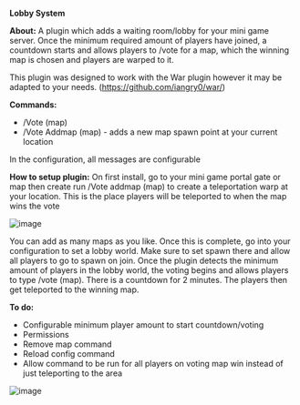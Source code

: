 **Lobby System**

**About:**
A plugin which adds a waiting room/lobby for your mini game server. Once the minimum required amount of players have joined, a countdown starts and allows players to /vote for a map, which the winning map is chosen and players are warped to it.

This plugin was designed to work with the War plugin however it may be adapted to your needs. (https://github.com/iangry0/war/)

**Commands:**
* /Vote (map)
* /Vote Addmap (map) - adds a new map spawn point at your current location

In the configuration, all messages are configurable

**How to setup plugin:**
On first install, go to your mini game portal gate or map then create run /Vote addmap (map) to create a teleportation warp at your location. This is the place players will be teleported to when the map wins the vote

![image](https://github.com/iangry0/LobbySystem/assets/77093975/519884b4-771c-4585-9823-205981ef0974)


You can add as many maps as you like. Once this is complete, go into your configuration to set a lobby world. Make sure to set spawn there and allow all players to go to spawn on join.
Once the plugin detects the minimum amount of players in the lobby world, the voting begins and allows players to type /vote (map). There is a countdown for 2 minutes. The players then get teleported to the winning map.



**To do:**

   * Configurable minimum player amount to start countdown/voting
   * Permissions
   * Remove map command
   * Reload config command
   * Allow command to be run for all players on voting map win instead of just teleporting to the area


![image](https://github.com/iangry0/LobbySystem/assets/77093975/4744e5d2-dd9e-4b82-870f-66c371b77901)

